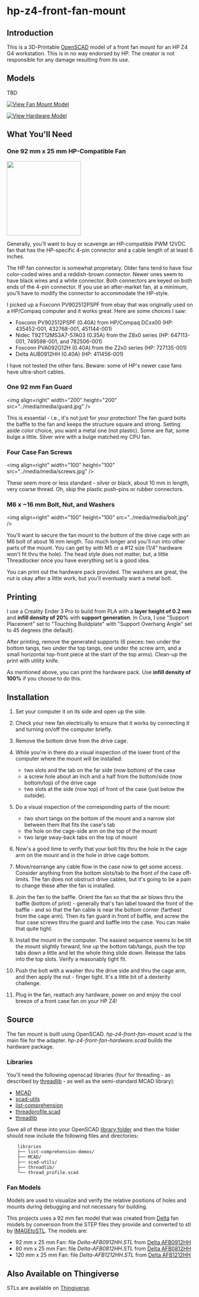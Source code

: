 # hp-z4-front-fan-mount

## Introduction

This is a 3D-Printable [OpenSCAD](https://openscad.org/) model of a front fan
mount for an HP Z4 G4 workstation. This is in no way endorsed by HP. The
creator is not responsible for any damage resulting from its use.

## Models

TBD

[![View Fan Mount Model](../media/media/hp-z4-front-fan-mount.icon.png)](../media/media/hp-z4-front-fan-mount.stl "View Model of Fan Mount")

[![View Hardware Model](../media/media/hp-z4-front-fan-hardware.icon.png)](../media/media/hp-z4-front-fan-hardware.stl "View Model of Hardware")

## What You'll Need

### One 92 mm x 25 mm HP-Compatible Fan

<img src="../media/media/fan.jpg" width="200px" height="200px" />

Generally, you'll want to buy or scavenge an HP-compatible PWM 12VDC fan that
has the HP-specific 4-pin connector and a cable length of at least 6 inches.

The HP fan connector is somewhat proprietary. Older fans tend to have
four color-coded wires and a reddish-brown connector. Newer ones seem to have black
wires and a white connector. Both connectors are keyed on both ends of
the 4-pin connector. If you use an after-market fan, at a minimum, you'll have
to modify the connector to accommodate the HP-style.

I picked up a Foxconn PV902512PSPF from ebay that was originally used on a
HP/Compaq computer and it works great. Here are some choices I saw:

- Foxconn PV902512PSPF (0.40A) from HP/Compaq DCxx00 (HP: 435452-001, 432768-001, 451144-001)
- Nidec T92T12MS3A7-57A03 (0.35A) from the Z8x0 series (HP: 647113-001, 749598-001, and 782506-001)
- Foxconn PVA092G12H (0.40A) from the Z2x0 series (HP: 727135-001)
- Delta AUB0912HH (0.40A) (HP: 411456-001)

I have not tested the other fans. Beware: some of HP's newer case fans have ultra-short
cables.

### One 92 mm Fan Guard

<img align=right" width="200" height="200" src="../media/media/guard.jpg" />

This is essential - i.e., it's not just for your protection\! The fan guard
bolts the baffle to the fan and keeps the structure square and strong. Setting
aside color choice, you want a metal one (not plastic). Some are flat, some
bulge a little. Silver wire with a bulge matched my CPU fan.

### Four Case Fan Screws

<img align=right" width="100" height="100" src="../media/media/screws.jpg" />

These seem more or less standard - silver or black, about 10 mm in length, very
coarse thread. Oh, skip the plastic push-pins or rubber connectors.

### M6 x ~16 mm Bolt, Nut, and Washers

<img align=right" width="100" height="100" src="../media/media/bolt.jpg" />

You'll want to secure the fan mount to the bottom of the drive cage with an M6
bolt of about 16 mm length. Too much longer and you'll run into other parts of
the mount. You can get by with M5 or a \#12 size (1/4" hardware won't fit thru
the hole). The head style does not matter, but, a little Threadlocker once
you have everything set is a good idea. 

You can print out the hardware pack provided. The washers are great, the nut is
okay after a little work, but you'll eventually want a metal bolt.

## Printing

I use a Creality Ender 3 Pro to build from PLA with a **layer height of 0.2 mm**
and **infill density of 20%** with **support generation**. In Cura, I use
"Support Placement" set to "Touching Buildplate" with "Support Overhang Angle"
set to 45 degrees (the default).

After printing, remove the generated supports (6 pieces: two under the bottom
tangs, two under the top tangs, one under the screw arm, and a small horizontal
top-front piece at the start of the top arms). Clean-up the print with utility
knife.

As mentioned above, you can print the hardware pack. Use **infill density
of 100%** if you choose to do this.

## Installation

1.  Set your computer it on its side and open up the side.

2.  Check your new fan electrically to ensure that it works by connecting it
    and turning on/off the computer briefly.

3.  Remove the bottom drive from the drive cage.

4.  While you're in there do a visual inspection of the lower front of the
    computer where the mount will be installed:
    
    - two slots and the tab on the far side (now bottom) of the case
    - a screw hole about an inch and a half from the bottom/side (now
      bottom/top) of the drive cage
    - two slots at the side (now top) of front of the case (just below the
      outside).

5.  Do a visual inspection of the corresponding parts of the mount:
    
    - two short tangs on the bottom of the mount and a narrow slot between them
      that fits the case's tab
    - the hole on the cage-side arm on the top of the mount
    - two large sway-back tabs on the top of mount

6.  Now's a good time to verify that your bolt fits thru the hole in the cage
    arm on the mount and in the hole in drive cage bottom.

7.  Move/rearrange any cable flow in the case now to get some access. Consider
    anything from the bottom slots/tab to the front of the case off-limits. The
    fan does not obstruct drive cables, but it's going to be a pain to change
    these after the fan is installed.

8.  Join the fan to the baffle. Orient the fan so that the air blows thru the
    baffle (bottom of print) - generally that's fan label toward the front of
    the baffle - and so that the fan cable is near the bottom corner (farthest
    from the cage arm). Then its fan guard in front of baffle, and screw the
    four case screws thru the guard and baffle into the case. You can make that
    quite tight.

9.  Install the mount in the computer. The easiest sequence seems to be tilt the
    mount slightly forward, line up the bottom tab/tangs, push the top tabs down
    a little and let the whole thing slide down. Release the tabs into the top
    slots. Verify a reasonably tight fit.

10. Push the bolt with a washer thru the drive side and thru the cage arm, and
    then apply the nut - finger tight. It's a little bit of a dexterity
    challenge.

11. Plug in the fan, reattach any hardware, power on and enjoy the cool breeze
    of a front case fan on your HP Z4\!

## Source

The fan mount is built using OpenSCAD. *hp-z4-front-fan-mount.scad* is the main
file for the adapter. *hp-z4-front-fan-hardware.scad* builds the hardware
package.

### Libraries

You'll need the following openscad libraries (four for threading - as described
by [threadlib](https://github.com/adrianschlatter/threadlib) - as well as the
semi-standard MCAD library):

- [MCAD](https://github.com/openscad/MCAD)
- [scad-utils](https://github.com/openscad/scad-utils)
- [list-comprehension](https://github.com/openscad/list-comprehension-demos)
- [threadprofile.scad](https://github.com/MisterHW/IoP-satellite/blob/master/OpenSCAD%20bottle%20threads/thread_profile.scad)
- [threadlib](https://github.com/adrianschlatter/threadlib)

Save all of these into your OpenSCAD [library
folder](https://wikibooks.org/wiki/OpenSCAD_User_Manual/Libraries) and then the
folder should now include the following files and directories:

```
    libraries
    ├── list-comprehension-demos/
    ├── MCAD/
    ├── scad-utils/
    ├── threadlib/
    └── thread_profile.scad
```

### Fan Models

Models are used to visualize and verify the relative positions of holes and
mounts during debugging and not necessary for building.

This projects uses a 92 mm fan model that was created from [Delta](https://www.delta-fan.com) fan
models by conversion from the STEP files they provide and converted to stl by 
[IMAGEtoSTL](https://imagetostl.com/convert/file/stp/to/stl). The models are:

- 92 mm x 25 mm Fan: file _Delta-AFB0912HH.STL_ from [Delta AFB0912HH](https://www.delta-fan.com/AFB0912HH.html)
- 80 mm x 25 mm Fan: file _Delta-AFB0812HH.STL_ from [Delta AFB0812HH](https://www.delta-fan.com/AFB0812HH.html)
- 120 mm x 25 mm Fan: file _Delta-AFB1212HH.STL_ from [Delta AFB1212HH](https://www.delta-fan.com/AFB1212HH.html)

## Also Available on Thingiverse

STLs are available on [Thingiverse](https://www.thingiverse.com/thing:).
